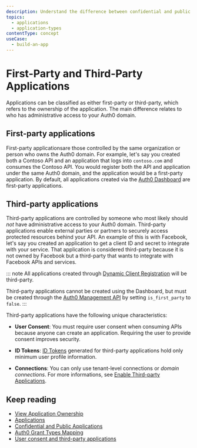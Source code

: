 ```yaml
---
description: Understand the difference between confidential and public application types.
topics:
  - applications
  - application-types
contentType: concept
useCase:
  - build-an-app
---
```

# First-Party and Third-Party Applications

Applications can be classified as either first-party or third-party, which refers to the ownership of the application. The main difference relates to who has administrative access to your Auth0 domain.

## First-party applications

First-party applicationsare those controlled by the same organization or person who owns the Auth0 domain. For example, let's say you created both a Contoso API and an application that logs into `contoso.com` and consumes the Contoso API. You would register both the API and application under the same Auth0 domain, and the application would be a first-party application. By default, all applications created via the [Auth0 Dashboard](${manage_url}/#/applications) are first-party applications.

## Third-party applications

Third-party applications are controlled by someone who most likely should *not* have administrative access to your Auth0 domain. Third-party applications enable external parties or partners to securely access protected resources behind your API. An example of this is with Facebook, let's say you created an application to get a client ID and secret to integrate with your service. That application is considered third-party because it is not owned by Facebook but a third-party that wants to integrate with Facebook APIs and services. 

::: note
All applications created through [Dynamic Client Registration](/api-auth/dynamic-client-registration) will be third-party.

Third-party applications cannot be created using the Dashboard, but must be created through the [Auth0 Management API](/api/management/v2#!/Clients/post_clients) by setting `is_first_party` to `false`.
:::

Third-party applications have the following unique characteristics:

- **User Consent**: You must require user consent when consuming APIs because anyone can create an application. Requiring the user to provide consent improves security.

- **ID Tokens**: [ID Tokens](/tokens/id-tokens) generated for third-party applications hold only minimum user profile information.

- **Connections**: You can only use tenant-level connections or *domain connections*. For more informations, see [Enable Third-party Applications](/applications/guides/enable-third-party-apps).

## Keep reading

* [View Application Ownership](/api/management/guides/applications/view-ownership)
* [Applications](/applications)
* [Confidential and Public Applications](/applications/concepts/app-types-confidential-public)
* [Auth0 Grant Types Mapping](/applications/reference/grant-types-auth0-mapping)
* [User consent and third-party applications](/api-auth/user-consent)
 